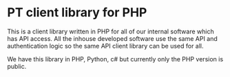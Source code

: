 # PT client library for PHP

This  is a client library  written in  PHP for all of  our internal  software which has API access. All the inhouse developed software use the same API and authentication  logic  so the  same API client library  can be used for  all. 

We have this library in PHP, Python, c# but currently only the PHP version is public.
